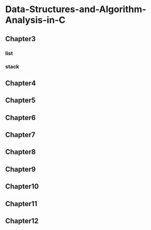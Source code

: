 # Data-Structures-and-Algorithm-Analysis-in-C

## Chapter3
### list
### stack

## Chapter4

## Chapter5

## Chapter6

## Chapter7

## Chapter8

## Chapter9

## Chapter10

## Chapter11

## Chapter12
